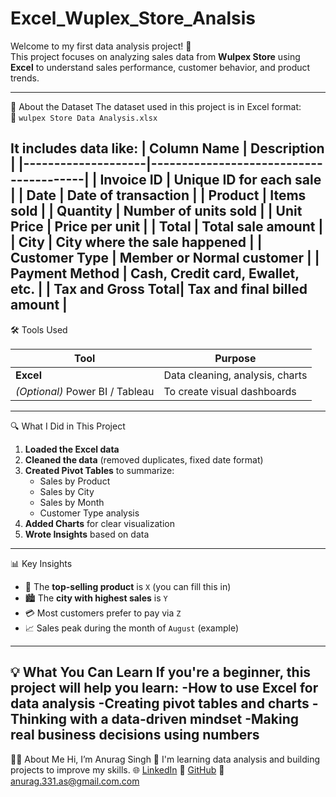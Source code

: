 # Excel_Wuplex_Store_Analsis
Welcome to my first data analysis project! 🎉  
This project focuses on analyzing sales data from **Wulpex Store** using **Excel** to understand sales performance, customer behavior, and product trends.

---
📂 About the Dataset
The dataset used in this project is in Excel format:  
📄 `wulpex Store Data Analysis.xlsx`

It includes data like:
| Column Name        | Description                            |
|--------------------|----------------------------------------|
| Invoice ID         | Unique ID for each sale                |
| Date               | Date of transaction                    |
| Product            | Items sold                             |
| Quantity           | Number of units sold                   |
| Unit Price         | Price per unit                         |
| Total              | Total sale amount                      |
| City               | City where the sale happened           |
| Customer Type      | Member or Normal customer              |
| Payment Method     | Cash, Credit card, Ewallet, etc.       |
| Tax and Gross Total| Tax and final billed amount            |
---
🛠️ Tools Used

| Tool     | Purpose                        |
|----------|--------------------------------|
| **Excel** | Data cleaning, analysis, charts |
| *(Optional)* Power BI / Tableau | To create visual dashboards |
---
🔍 What I Did in This Project

1. **Loaded the Excel data**
2. **Cleaned the data** (removed duplicates, fixed date format)
3. **Created Pivot Tables** to summarize:
   - Sales by Product
   - Sales by City
   - Sales by Month
   - Customer Type analysis
4. **Added Charts** for clear visualization
5. **Wrote Insights** based on data
---
📊 Key Insights

- 🥇 The **top-selling product** is `X` (you can fill this in)
- 🏙️ The **city with highest sales** is `Y`
- 💳 Most customers prefer to pay via `Z`
- 📈 Sales peak during the month of `August` (example)
---
💡 What You Can Learn
If you're a beginner, this project will help you learn:
-How to use Excel for data analysis
-Creating pivot tables and charts
-Thinking with a data-driven mindset
-Making real business decisions using numbers
---
🙋‍♂️ About Me
Hi, I’m Anurag Singh 👋
I'm learning data analysis and building projects to improve my skills.
🌐 [LinkedIn](https://www.linkedin.com/in/anurag-singh-12345)
💼 [GitHub](https://github.com/anuragsingh01)
📧 anurag.331.as@gmail.com.com

